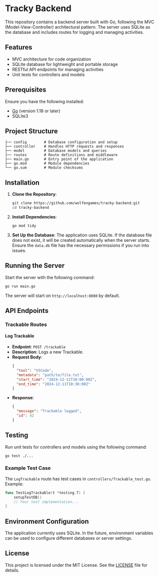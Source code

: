 # Tracky Backend

This repository contains a backend server built with Go, following the MVC (Model-View-Controller) architectural pattern. The server uses SQLite as the database and includes routes for logging and managing activities.

## Features

- MVC architecture for code organization
- SQLite database for lightweight and portable storage
- RESTful API endpoints for managing activities
- Unit tests for controllers and models

## Prerequisites

Ensure you have the following installed:

- [Go](https://golang.org/dl/) (version 1.18 or later)
- SQLite3

## Project Structure

```
├── config        # Database configuration and setup
├── controller    # Handles HTTP requests and responses
├── model         # Database models and queries
├── routes        # Route definitions and middleware
├── main.go       # Entry point of the application
├── go.mod        # Module dependencies
└── go.sum        # Module checksums
```

## Installation

1. **Clone the Repository**:
   ```bash
   git clone https://github.com/wolfengames/tracky-backend.git
   cd tracky-backend
   ```

2. **Install Dependencies**:
   ```bash
   go mod tidy
   ```

3. **Set Up the Database**:
   The application uses SQLite. If the database file does not exist, it will be created automatically when the server starts. Ensure the `data.db` file has the necessary permissions if you run into issues.

## Running the Server

Start the server with the following command:

```bash
go run main.go
```

The server will start on `http://localhost:8080` by default.

## API Endpoints

### Trackable Routes

#### **Log Trackable**
- **Endpoint**: `POST /trackable`
- **Description**: Logs a new Trackable.
- **Request Body**:
  ```json
  {
    "tool": "VSCode",
    "metadata": "path/to/file.txt",
    "start_time": "2024-12-11T10:00:00Z",
    "end_time": "2024-12-11T10:30:00Z"
  }
  ```
- **Response**:
  ```json
  {
    "message": "Trackable logged",
    "id": 42
  }
  ```

## Testing

Run unit tests for controllers and models using the following command:

```bash
go test ./...
```

### Example Test Case

The `LogTrackable` route has test cases in `controllers/Trackable_test.go`. Example:

```go
func TestLogTrackable(t *testing.T) {
    setupTestDB()
    // Your test implementation...
}
```

## Environment Configuration

The application currently uses SQLite. In the future, environment variables can be used to configure different databases or server settings.

## License

This project is licensed under the MIT License. See the [LICENSE](LICENSE) file for details.

